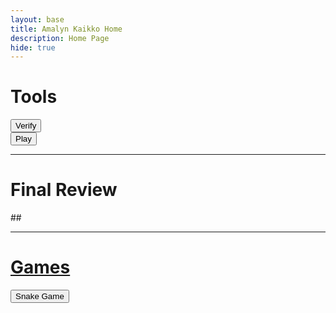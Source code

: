 ```yaml
---
layout: base
title: Amalyn Kaikko Home 
description: Home Page
hide: true
---
```


<h1>Tools</h1>
<a href="_notebooks/Foundation/B-tools_and_equipment/2023-08-22-devops_tools-verify.ipynb">
  <button>Verify</button>
</a>
<br>
<a href="_notebooks/Foundation/B-tools_and_equipment/2023-08-23-devops-githhub_pages-play.ipynb">
  <button>Play</button>
</a>

<hr>

<h1>Final Review</h1>
##<a href="{{site.baseurl}}/final">

<hr>

<h1>Games</h1>
<a href="{{site.baseurl}}/snake">
  <button>Snake Game</button>
</a>
